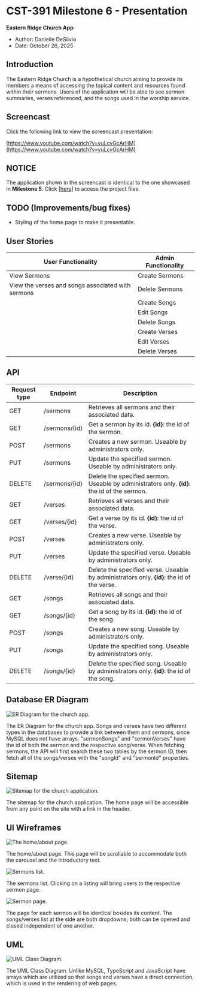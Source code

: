 # CST-391 Milestone 6 - Presentation

**Eastern Ridge Church App**

- Author: Danielle DeSilvio
- Date: October 26, 2025

## Introduction

The Eastern Ridge Church is a hypothetical church aiming to provide its members a means of accessing the topical content and resources found within their sermons. Users of the application will be able to see sermon summaries, verses referenced, and the songs used in the worship service.

## Screencast

Click the following link to view the screencast presentation:

[https://www.youtube.com/watch?v=yuLcvGcArHM](https://www.youtube.com/watch?v=yuLcvGcArHM)

## NOTICE

The application shown in the screencast is identical to the one showcased in **Milestone 5**. Click [[here]](https://github.com/danielleds/cst391/tree/main/milestones/milestone5) to access the project files.

## TODO (Improvements/bug fixes)

- Styling of the home page to make it presentable.

## User Stories

| User Functionality | Admin Functionality |
| -------- | ------- |
| View Sermons  | Create Sermons    |
| View the verses and songs associated with sermons | Delete Sermons         | Edit Sermons      |
|               | Create Songs      |
|               | Edit Songs        |
|               | Delete Songs      |
|               | Create Verses     |
|               | Edit Verses       |
|               | Delete Verses     |

## API

| Request type | Endpoint | Description |
| -------- | ------- | ------- |
| GET | /sermons | Retrieves all sermons and their associated data. |
| GET | /sermons/{id} | Get a sermon by its id. **{id}**: the id of the sermon. |
| POST | /sermons | Creates a new sermon. Useable by administrators only. |
| PUT | /sermons | Update the specified sermon. Useable by administrators only. |
| DELETE | /sermons/{id} | Delete the specified sermon. Useable by administrators only. **{id}**: the id of the sermon. |
| GET | /verses | Retrieves all verses and their associated data. |
| GET | /verses/{id} | Get a verse by its id. **{id}**: the id of the verse. |
| POST | /verses | Creates a new verse. Useable by administrators only. |
| PUT | /verses | Update the specified verse. Useable by administrators only. |
| DELETE | /verse/{id} | Delete the specified verse. Useable by administrators only. **{id}**: the id of the verse. |
| GET | /songs | Retrieves all songs and their associated data. |
| GET | /songs/{id} | Get a song by its id. **{id}**: the id of the song. |
| POST | /songs | Creates a new song. Useable by administrators only. |
| PUT | /songs | Update the specified song. Useable by administrators only. |
| DELETE | /songs/{id} | Delete the specified song. Useable by administrators only. **{id}**: the id of the song. |

## Database ER Diagram

![ER Diagram for the church app.](./images/Church_App_ER_diagram.png)

The ER Diagram for the church app. Songs and verses have two different types in the databases to provide a link between them and sermons, since MySQL does not have arrays. "sermonSongs" and "sermonVerses" have the id of both the sermon and the respective song/verse. When fetching sermons, the API will first search these two tables by the sermon ID, then fetch all of the songs/verses with the "songId" and "sermonId" properties.

## Sitemap

![Sitemap for the church application.](./images/Church_App_Site_Map.png)

The sitemap for the church application. The home page will be accessible from any point on the site with a link in the header.

## UI Wireframes

![The home/about page.](./images/UI/UI_1_home_about.png)

The home/about page. This page will be scrollable to accommodate both the carousel and the introductory text.

![Sermons list.](./images/UI/UI_2_sermons_list.png)

The sermons list. Clicking on a listing will bring users to the respective sermon page.

![Sermon page.](./images/UI/UI_3_sermon.png)

The page for each sermon will be identical besides its content. The songs/verses list at the side are both dropdowns; both can be opened and closed independent of one another.

## UML

![UML Class Diagram.](./images/Church_App_UML.png)

The UML Class Diagram. Unlike MySQL, TypeScript and JavaScript have arrays which are utilized so that songs and verses have a direct connection, which is used in the rendering of web pages.